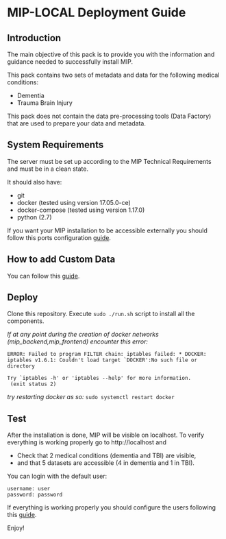 # MIP-LOCAL Deployment Guide

## Introduction

The main objective of this pack is to provide you with the information and guidance needed to successfully install MIP.

This pack contains two sets of metadata and data for the following medical conditions:
  - Dementia
  - Trauma Brain Injury

This pack does not contain the data pre-processing tools (Data Factory) that are used to prepare your data and metadata.

## System Requirements

The server must be set up according to the MIP Technical Requirements and must be in a clean state.

It should also have:
  - git
  - docker (tested using version 17.05.0-ce)
  - docker-compose (tested using version 1.17.0)
  - python (2.7)

If you want your MIP installation to be accessible externally you should follow this ports configuration <a href="./documentation/PortsConfiguration.md">guide</a>.

## How to add Custom Data

You can follow this <a href="./documentation/NewDataRequirements.md">guide</a>.

## Deploy

Clone this repository.
Execute `sudo ./run.sh` script to install all the components.

*If at any point during the creation of docker networks (mip_backend,mip_frontend) encounter this error:*
```Creating network "mip_*" with the default driver
ERROR: Failed to program FILTER chain: iptables failed: * DOCKER: iptables v1.6.1: Couldn't load target `DOCKER':No such file or directory

Try `iptables -h' or 'iptables --help' for more information.
 (exit status 2)
```

*try restarting docker as so:*
```sudo systemctl restart docker```

## Test

After the installation is done, MIP will be visible on localhost. To verify everything is working properly go to http://localhost and
  - Check that 2 medical conditions (dementia and TBI) are visible,
  - and that 5 datasets are accessible (4 in dementia and 1 in TBI).

You can login with the default user:
```
username: user
password: password
```



If everything is working properly you should configure the users following this <a href="./documentation/UsersConfiguration.md">guide</a>.

Enjoy!

